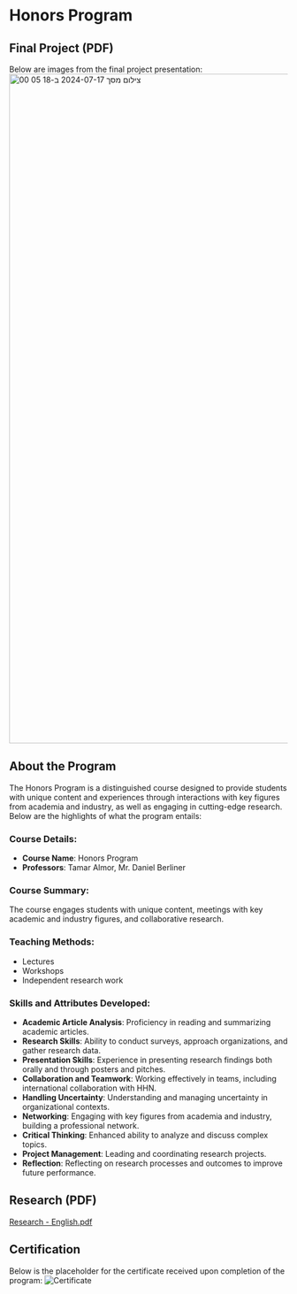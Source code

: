 # Honors Program

## Final Project (PDF)
Below are images from the final project presentation:
[<img width="1211" alt="צילום מסך 2024-07-17 ב-18 05 00" src="https://github.com/user-attachments/assets/5e3344df-5e8f-4005-8fca-05ff4c174d9c">](https://github.com/user-attachments/files/16267589/XMCyber.pdf)

## About the Program
The Honors Program is a distinguished course designed to provide students with unique content and experiences through interactions with key figures from academia and industry, as well as engaging in cutting-edge research. Below are the highlights of what the program entails:
### Course Details:
- **Course Name**: Honors Program
- **Professors**: Tamar Almor, Mr. Daniel Berliner
### Course Summary:
The course engages students with unique content, meetings with key academic and industry figures, and collaborative research.
### Teaching Methods:
- Lectures
- Workshops
- Independent research work

### Skills and Attributes Developed:
- **Academic Article Analysis**: Proficiency in reading and summarizing academic articles.
- **Research Skills**: Ability to conduct surveys, approach organizations, and gather research data.
- **Presentation Skills**: Experience in presenting research findings both orally and through posters and pitches.
- **Collaboration and Teamwork**: Working effectively in teams, including international collaboration with HHN.
- **Handling Uncertainty**: Understanding and managing uncertainty in organizational contexts.
- **Networking**: Engaging with key figures from academia and industry, building a professional network.
- **Critical Thinking**: Enhanced ability to analyze and discuss complex topics.
- **Project Management**: Leading and coordinating research projects.
- **Reflection**: Reflecting on research processes and outcomes to improve future performance.

## Research (PDF)
[Research - English.pdf](https://github.com/user-attachments/files/16267650/FinalProject.-.English.pdf)


## Certification
Below is the placeholder for the certificate received upon completion of the program:
![Certificate](./Files/Honors%20Program%20Cretification.PNG)

